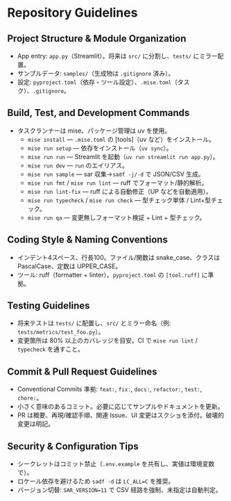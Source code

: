 # Repository Guidelines

## Project Structure & Module Organization
- App entry: `app.py`（Streamlit）。将来は `src/` に分割し、`tests/` にミラー配置。
- サンプルデータ: `samples/`（生成物は `.gitignore` 済み）。
- 設定: `pyproject.toml`（依存・ツール設定）、`.mise.toml`（タスク）、`.gitignore`。

## Build, Test, and Development Commands
- タスクランナーは mise、パッケージ管理は uv を使用。
  - `mise install` — `.mise.toml` の [tools]（uv など）をインストール。
  - `mise run setup` — 依存をインストール（`uv sync`）。
  - `mise run run` — Streamlit を起動（`uv run streamlit run app.py`）。
  - `mise run dev` — `run` のエイリアス。
  - `mise run sample` — sar 収集→`sadf -j/-d` で JSON/CSV 生成。
  - `mise run fmt` / `mise run lint` — ruff でフォーマット/静的解析。
  - `mise run lint-fix` — ruff による自動修正（UP などを自動適用）。
  - `mise run typecheck` / `mise run check` — 型チェック単体 / Lint+型チェック。
  - `mise run qa` — 変更無しフォーマット検証 + Lint + 型チェック。

## Coding Style & Naming Conventions
- インデント4スペース、行長100。ファイル/関数は snake_case、クラスは PascalCase、定数は UPPER_CASE。
- ツール: ruff（formatter + linter）。`pyproject.toml` の `[tool.ruff]` に準拠。

## Testing Guidelines
- 将来テストは `tests/` に配置し、`src/` とミラー命名（例: `tests/metrics/test_foo.py`）。
- 変更箇所は 80% 以上のカバレッジを目安。CI で `mise run lint` / `typecheck` を通すこと。

## Commit & Pull Request Guidelines
- Conventional Commits 準拠: `feat:`, `fix:`, `docs:`, `refactor:`, `test:`, `chore:`。
- 小さく意味のあるコミット。必要に応じてサンプルやドキュメントを更新。
- PR は概要、再現/確認手順、関連 Issue、UI 変更はスクショを添付。破壊的変更は明記。

## Security & Configuration Tips
- シークレットはコミット禁止（`.env.example` を共有し、実値は環境変数で）。
- ロケール依存を避けるため `sadf -d` は `LC_ALL=C` を推奨。
- バージョン切替: `SAR_VERSION=11` で CSV 経路を強制、未指定は自動判定。
